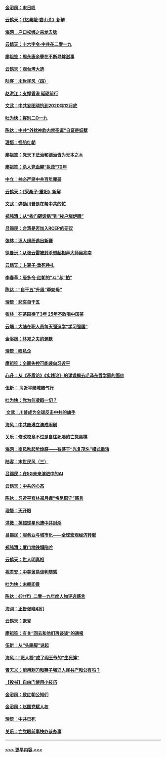 #### [金浴凤：末日叹](../pages/nsc993/n11752359.md?t=12301033) 
#### [云鹤天：《忆秦娥‧娄山关》新解](../pages/nsc993/n11752348.md?t=12301033) 
#### [海网：户口松绑之来龙去脉](../pages/nsc993/n11752328.md?t=12301033) 
#### [云鹤天：十六字令‧中共在二零一九](../pages/nsc993/n11752305.md?t=12301033) 
#### [廖祖笙：周永康余孽在不断寻衅滋事](../pages/nsc993/n11751013.md?t=12301033) 
#### [云鹤天：观台湾大选](../pages/nsc993/n11751007.md?t=12301033) 
#### [陆客：末世民风（四）](../pages/nsc993/n11749203.md?t=12301033) 
#### [赵洪江：支撑香港 砥砺前行](../pages/nsc993/n11748482.md?t=12301033) 
#### [文武：中共妄图顽抗到2020年12月底](../pages/nsc993/n11748446.md?t=12301033) 
#### [吐为快：挥别二O一九](../pages/nsc993/n11748411.md?t=12301033) 
#### [陈达：中共“外扰神韵内禁圣诞”自证是妖孽](../pages/nsc993/n11748226.md?t=12301033) 
#### [理悟：怪胎红朝](../pages/nsc993/n11748206.md?t=12301033) 
#### [廖祖笙：党天下法治和德治皆为无本之木](../pages/nsc993/n11748135.md?t=12301033) 
#### [廖祖笙：杀人党血腥“执政”70年](../pages/nsc993/n11745144.md?t=12301033) 
#### [中立：神必严惩中共百年罪恶](../pages/nsc993/n11744970.md?t=12301033) 
#### [云鹤天：《采桑子‧重阳》新解](../pages/nsc993/n11744948.md?t=12301033) 
#### [文武：弹劾川普是在帮中共的忙](../pages/nsc993/n11744758.md?t=12301033) 
#### [郑纯清：从“挨门砸饭锅”到“挨户堵炉眼”](../pages/nsc993/n11744745.md?t=12301033) 
#### [吕锡民：台湾是否加入RCEP的研议](../pages/nsc993/n11744701.md?t=12301033) 
#### [张林：汉人纷纷逃出新疆](../pages/nsc993/n11743530.md?t=12301033) 
#### [徐曼沅：从张云雷被封杀想起相声大师吴兆南](../pages/nsc993/n11741816.md?t=12301033) 
#### [云鹤天：卜算子‧垂死挣扎](../pages/nsc993/n11739956.md?t=12301033) 
#### [李春草：唐多令‧红朝的“斗”与“拍”](../pages/nsc993/n11739830.md?t=12301033) 
#### [陈达：“自干五”升级“牵妨母”](../pages/nsc993/n11739724.md?t=12301033) 
#### [理悟：悲哀自干五](../pages/nsc993/n11739547.md?t=12301033) 
#### [张林：在茶园待了3年 25年不敢喝中国茶](../pages/nsc993/n11739240.md?t=12301033) 
#### [云端：大陆在职人员每天强迫学“学习强国”](../pages/nsc993/n11738735.md?t=12301033) 
#### [金浴凤：林郑之夫的渊默](../pages/nsc993/n11737735.md?t=12301033) 
#### [理悟：叹私企](../pages/nsc993/n11737715.md?t=12301033) 
#### [廖祖笙：全面失控可能袭向习近平](../pages/nsc993/n11737704.md?t=12301033) 
#### [心升：从《矛盾论》《实践论》的谬误揭去毛泽东哲学家的面纱](../pages/nsc993/n11736962.md?t=12301033) 
#### [伍新： 习近平赌城赌气行](../pages/nsc993/n11736929.md?t=12301033) 
#### [吐为快：党为何凌蹈一切？](../pages/nsc993/n11736915.md?t=12301033) 
#### [ 文武：川普成为全球反击中共的旗手](../pages/nsc993/n11736882.md?t=12301033) 
#### [海风：中共废港立澳成闹剧](../pages/nsc993/n11735857.md?t=12301033) 
#### [关乐：修改校章不过是自往死凑的亡党臭棋](../pages/nsc993/n11735097.md?t=12301033) 
#### [海网：南风吹起势燎原——有感于“光复茂名”模式重演](../pages/nsc993/n11732308.md?t=12301033) 
#### [陆客：末世民风（三）](../pages/nsc993/n11732211.md?t=12301033) 
#### [吕锡民：在5G未来演进中的AI](../pages/nsc993/n11730010.md?t=12301033) 
#### [云鹤天：中共的心态](../pages/nsc993/n11729906.md?t=12301033) 
#### [陈达：习近平夸林郑月娥“恪尽职守”感言](../pages/nsc993/n11729881.md?t=12301033) 
#### [理悟：天开眼](../pages/nsc993/n11729699.md?t=12301033) 
#### [洪微：英超球星也遭中共封杀](../pages/nsc993/n11727243.md?t=12301033) 
#### [吕锡民：服务业与城市化——全球宏观经济转型](../pages/nsc993/n11725845.md?t=12301033) 
#### [郑纯清：厦门地铁塌陷吟](../pages/nsc993/n11725813.md?t=12301033) 
#### [云鹤天：世人明真相](../pages/nsc993/n11725621.md?t=12301033) 
#### [祝君安：中美贸易谈判随感](../pages/nsc993/n11725609.md?t=12301033) 
#### [吐为快：末朝即景](../pages/nsc993/n11723365.md?t=12301033) 
#### [陈达：《时代》二零一九年度人物评选感言](../pages/nsc993/n11723337.md?t=12301033) 
#### [海网：正告张晓明们](../pages/nsc993/n11723228.md?t=12301033) 
#### [云鹤天：退党](../pages/nsc993/n11723056.md?t=12301033) 
#### [廖祖笙：有关“回去和他们再谈谈”的通报](../pages/nsc993/n11722442.md?t=12301033) 
#### [伍新：从“头踢脚”说起](../pages/nsc993/n11722429.md?t=12301033) 
#### [海风：“恶人榜”成了阎王爷的“生死簿”](../pages/nsc993/n11722272.md?t=12301033) 
#### [胥志义：能用剌刀和鞭子强迫人民共产和公有吗？](../pages/nsc993/n11720569.md?t=12301033) 
#### [【投书】自由门使用小技巧](../pages/nsc993/n11720180.md?t=12301033) 
#### [金浴凤：致红朝公知们](../pages/nsc993/n11720563.md?t=12301033) 
#### [金浴凤：赵国党赋人权](../pages/nsc993/n11720533.md?t=12301033) 
#### [理悟：中共已死](../pages/nsc993/n11720233.md?t=12301033) 
#### [关乐：亡党眼前事快办该办事](../pages/nsc993/n11719160.md?t=12301033) 

----
#### [ >>> 更早内容 <<< ](../indexes/nsc993-earlier.md)
